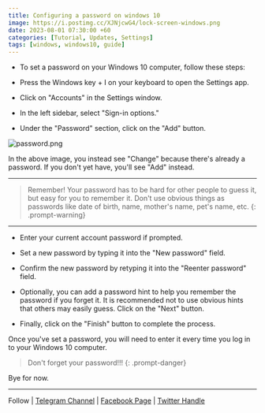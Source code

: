 ```yaml
---
title: Configuring a password on windows 10
image: https://i.postimg.cc/XJNjcwG4/lock-screen-windows.png
date: 2023-08-01 07:30:00 +60
categories: [Tutorial, Updates, Settings]
tags: [windows, windows10, guide]
---
```


- To set a password on your Windows 10 computer, follow these steps:

- Press the Windows key + I on your keyboard to open the Settings app.

- Click on "Accounts" in the Settings window.

- In the left sidebar, select "Sign-in options."

- Under the "Password" section, click on the "Add" button.

![password.png](https://i.postimg.cc/x19Ts1hp/password.png)

In the above image, you instead see "Change" because there's already a password. If you don't yet have, you'll see "Add" instead.

---

> Remember! Your password has to be hard for other people to guess it, but easy for you to remember it. Don't use obvious things as passwords like date of birth, name, mother's name, pet's name, etc.
{: .prompt-warning}

---

- Enter your current account password if prompted.

- Set a new password by typing it into the "New password" field.

- Confirm the new password by retyping it into the "Reenter password" field.

- Optionally, you can add a password hint to help you remember the password if you forget it. It is recommended not to use obvious hints that others may easily guess.
Click on the "Next" button.

- Finally, click on the "Finish" button to complete the process.

Once you've set a password, you will need to enter it every time you log in to your Windows 10 computer. 

> Don't forget your password!!!
{: .prompt-danger}


Bye for now.  

---

Follow | [Telegram Channel](https://t.me/pcdrills/) | [Facebook Page](https://facebook.com/pcdrillsofficial/) | [Twitter Handle](https://twitter.com/pc_drills)

